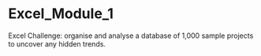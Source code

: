 # Excel_Module_1
Excel Challenge: organise and analyse a database of 1,000 sample projects to uncover any hidden trends.
